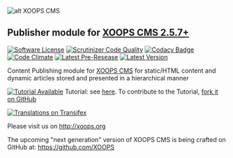 ![alt XOOPS CMS](http://xoops.org/images/logoXoops4GithubRepository.png)
## Publisher module for [XOOPS CMS 2.5.7+](https://xoops.org)
[![Software License](https://img.shields.io/badge/license-GPL-brightgreen.svg?style=flat)](LICENSE) 
[![Scrutinizer Code Quality](https://img.shields.io/scrutinizer/g/mambax7/publisher.svg?style=flat)](https://scrutinizer-ci.com/g/mambax7/publisher/?branch=master)
[![Codacy Badge](https://api.codacy.com/project/badge/grade/2d27c0023ee54f0b9ba2b5d17a68b2a5)](https://www.codacy.com/app/mambax7/publisher)
[![Code Climate](https://img.shields.io/codeclimate/github/mambax7/publisher.svg?style=flat)](https://codeclimate.com/github/mambax7/publisher)
[![Latest Pre-Resease](https://img.shields.io/github/tag/XoopsModules25x/publisher.svg?style=flat)](https://github.com/XoopsModules25x/publisher/tags/)
[![Latest Version](https://img.shields.io/github/release/XoopsModules25x/publisher.svg?style=flat)](https://github.com/XoopsModules25x/publisher/releases/)

Content Publishing module for [XOOPS CMS](http://xoops.org) for static/HTML content and dynamic articles stored and presented in a hierarchical manner

[![Tutorial Available](http://xoops.org/images/tutorial-available-blue.svg)](https://www.gitbook.com/book/xoops/xoops-publisher-module/) Tutorial: see [here](https://www.gitbook.com/book/xoops/xoops-publisher-module/). 
To contribute to the Tutorial, [fork it on GitHub](https://github.com/XoopsDocs/publisher-tutorial)

[![Translations on Transifex](https://img.shields.io/badge/translations-transifex-blue.svg)](https://www.transifex.com/xoops) 

Please visit us on http://xoops.org

The upcoming "next generation" version of XOOPS CMS is being crafted on GitHub at: https://github.com/XOOPS